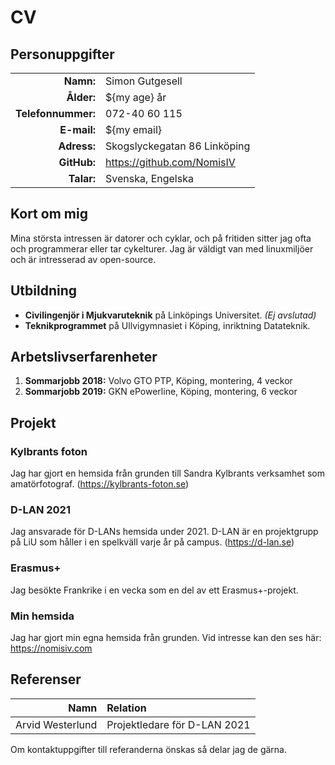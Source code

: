 # CV

## Personuppgifter

|                    |                              |
| ------------------:|:---------------------------- |
| **Namn:**          | Simon Gutgesell              |
| **Ålder:**         | ${my age} år                 |
| **Telefonnummer:** | 072-40 60 115                |
| **E-mail:**        | ${my email}                  |
| **Adress:**        | Skogslyckegatan 86 Linköping |
| **GitHub:**        | https://github.com/NomisIV   |
| **Talar:**         | Svenska, Engelska            |

## Kort om mig

<!-- TODO: More -->
Mina största intressen är datorer och cyklar,
och på fritiden sitter jag ofta och programmerar eller tar cykelturer.
Jag är väldigt van med linuxmiljöer och är intresserad av open-source.

## Utbildning

- **Civilingenjör i Mjukvaruteknik** på Linköpings Universitet. *(Ej avslutad)*
- **Teknikprogrammet** på Ullvigymnasiet i Köping, inriktning Datateknik.

## Arbetslivserfarenheter

1. **Sommarjobb 2018:** Volvo GTO PTP, Köping, montering, 4 veckor
1. **Sommarjobb 2019:** GKN ePowerline, Köping, montering, 6 veckor

## Projekt

### Kylbrants foton

Jag har gjort en hemsida från grunden till Sandra Kylbrants verksamhet som amatörfotograf.
(https://kylbrants-foton.se)

### D-LAN 2021

Jag ansvarade för D-LANs hemsida under 2021.
D-LAN är en projektgrupp på LiU som håller i en spelkväll varje år på campus.
(https://d-lan.se)

### Erasmus+

<!-- TODO: Reword this -->
Jag besökte Frankrike i en vecka som en del av ett Erasmus+-projekt.

### Min hemsida

Jag har gjort min egna hemsida från grunden.
Vid intresse kan den ses här: https://nomisiv.com

## Referenser

| Namn             | Relation                     |
| ----------------:|:---------------------------- |
| Arvid Westerlund | Projektledare för D-LAN 2021 |

Om kontaktuppgifter till referanderna önskas så delar jag de gärna.
